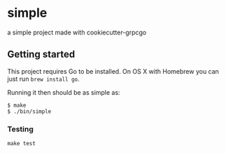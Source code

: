 # simple

a simple project made with cookiecutter-grpcgo

## Getting started

This project requires Go to be installed. On OS X with Homebrew you can just run `brew install go`.

Running it then should be as simple as:

```console
$ make
$ ./bin/simple
```

### Testing

``make test``